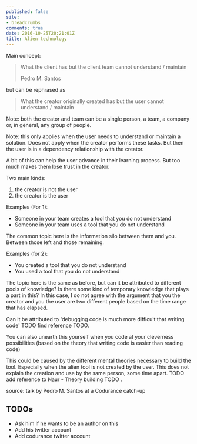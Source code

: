 ```yaml
---
published: false
site:
- breadcrumbs
comments: true
date: 2016-10-25T20:21:01Z
title: Alien technology
---
```


Main concept:

> What the client has but the client team cannot understand / maintain
> 
> Pedro M. Santos

but can be rephrased as

> What the creator originally created has but the user cannot understand / maintain

Note: both the creator and team can be a single person, a team, a company or, in general, any group of people.

Note: this only applies when the user needs to understand or maintain a solution. Does not apply when the creator performs these tasks. But then the user is in a dependency relationship with the creator.

A bit of this can help the user advance in their learning process. But too much makes them lose trust in the creator.

Two main kinds: 

  1. the creator is not the user
  1. the creator is the user

Examples (For 1):

  * Someone in your team creates a tool that you do not understand
  * Someone in your team uses a tool that you do not understand

The common topic here is the information silo between them and you. Between those left and those remaining.

Examples (for 2):

  * You created a tool that you do not understand
  * You used a tool that you do not understand

The topic here is the same as before, but can it be attributed to different pools of knowledge? Is there some kind of temporary knowledge that plays a part in this? In this case, I do not agree with the argument that you the creator and you the user are two different people based on the time range that has elapsed.

Can it be attributed to 'debugging code is much more difficult that writing code' TODO find reference TODO.

You can also unearth this yourself when you code at your cleverness possibilities (based on the theory that writing code is easier than reading code)

This could be caused by the different mental theories necessary to build the tool. Especially when the alien tool is not created by the user. This does not explain the creation and use by the same person, some time apart. TODO add reference to Naur - Theory building TODO .

source: talk by Pedro M. Santos at a Codurance catch-up

## TODOs

  * Ask him if he wants to be an author on this
  * Add his twitter account
  * Add codurance twitter account

